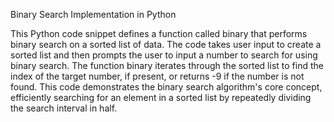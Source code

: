 Binary Search Implementation in Python

This Python code snippet defines a function called binary that performs binary search on a sorted list of data. The code takes user input to create a sorted list and then prompts the user to input a number to search for using binary search. The function binary iterates through the sorted list to find the index of the target number, if present, or returns -9 if the number is not found. This code demonstrates the binary search algorithm's core concept, efficiently searching for an element in a sorted list by repeatedly dividing the search interval in half.